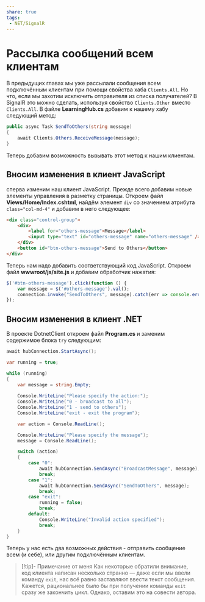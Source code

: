 ```yaml
---
share: true
tags:
 - NET/SignalR
---
```

# Рассылка сообщений всем клиентам
В предыдущих главах мы уже рассылали сообщения всем подключённым клиентам при помощи свойства хаба `Clients.All`. Но что, если мы захотим исключить отправителя из списка получателей?
В SignalR это можно сделать, используя свойство `Clients.Other` вместо `Clients.All`.
В файле **LearningHub.cs** добавим к нашему хабу следующий метод:
```csharp
public async Task SendToOthers(string message)
{
	await Clients.Others.ReceiveMessage(message);
}
```
Теперь добавим возможность вызывать этот метод к нашим клиентам.
## Вносим изменения в клиент JavaScript
сперва изменим наш клиент JavaScript. Прежде всего добавим новые элементы управления в разметку страницы. Откроем файл **Views/Home/Index.cshtml**, найдём элемент `div` со значением атрибута `class="col-md-4"` и добавим в него следующее:
```html
<div class="control-group">
	<div>
		<label for="others-message">Message</label>
		<input type="text" id="others-message" name="others-message" />
	</div>
	<button id="btn-others-message">Send to Others</button>
</div>
```
Теперь нам надо добавить соответствующий код JavaScript. Откроем файл **wwwroot/js/site.js** и добавим обработчик нажатия:
```js
$('#btn-others-message').click(function () {
	var message = $('#others-message').val();
	connection.invoke("SendToOthers", message).catch(err => console.error(err.toString()));
});
```
## Вносим изменения в клиент .NET
В проекте DotnetClient откроем файл **Program.cs** и заменим содержимое блока `try` следующим:
```csharp
await hubConnection.StartAsync();

var running = true;

while (running)
{
	var message = string.Empty;
	
	Console.WriteLine("Please specify the action:");
	Console.WriteLine("0 - broadcast to all");
	Console.WriteLine("1 - send to others");
	Console.WriteLine("exit - exit the program");

	var action = Console.ReadLine();

	Console.WriteLine("Please specify the message");
	message = Console.ReadLine();

	switch (action)
	{
		case "0":
			await hubConnection.SendAsync("BroadcastMessage", message);
			break;
		case "1":
			await hubConnection.SendAsync("SendToOthers", message);
			break;
		case "exit":
			running = false;
			break;
		default:
			Console.WriteLine("Invalid action specified");
			break;
	}
}
```
Теперь у нас есть два возможных действия - отправить сообщение всем (и себе), или другим подключённым клиентам.
> [!tip]- Примечание от меня
> Как некоторые обратили внимание, код клиента написан несколько странно — даже если мы ввели команду `exit`, нас всё равно заставляют ввести текст сообщения. Кажется, рациональнее было бы при получении команды `exit` сразу же закончить цикл. Однако, оставим это на совести автора.